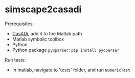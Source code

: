 # simscape2casadi


Prerequisites:
 - [CasADi](install.casadi.org), add it to the Matlab path
 - Matlab symbolic toolbox
 - Python
 - Python package `pycparser`: `pip install pycparser` 

Run tests:
 - In matlab, navigate to 'tests' folder, and run `NumericTest`


